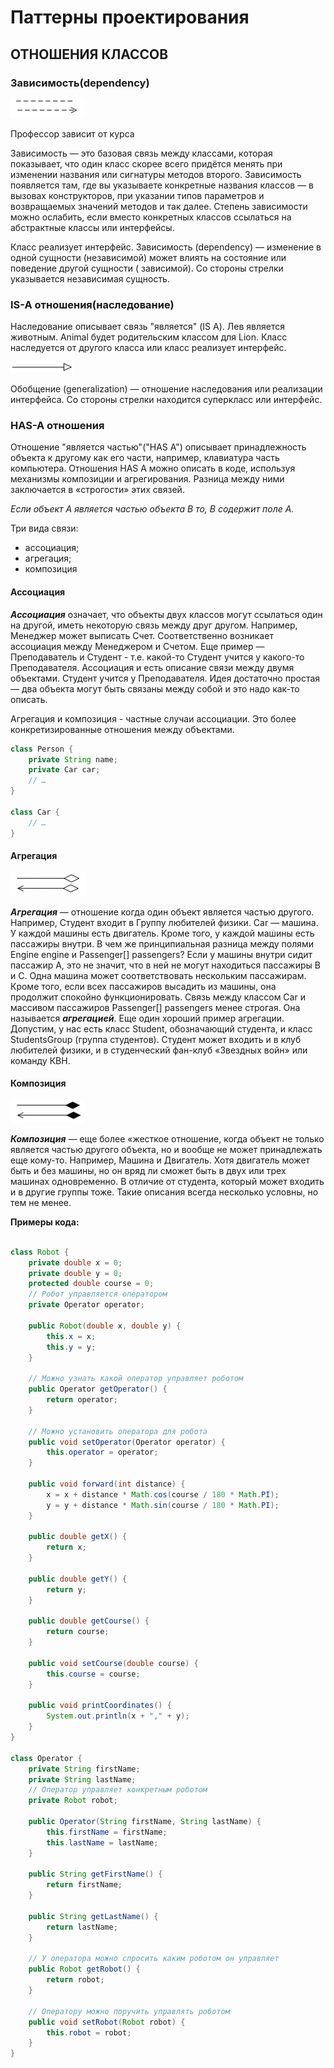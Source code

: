 # Паттерны проектирования

## ОТНОШЕНИЯ КЛАССОВ

### Зависимость(dependency)

![dependency.png](/img/design_pattern/class_relations/dependency.png)

Профессор зависит от курса

Зависимость — это базовая связь между классами, которая показывает, что один
класс скорее всего придётся менять при изменении названия или сигнатуры методов
второго. Зависимость появляется там, где вы указываете конкретные названия
классов — в вызовах конструкторов, при указании типов параметров и возвращаемых
значений методов и так далее. Степень зависимости можно ослабить, если вместо
конкретных классов ссылаться на абстрактные классы или интерфейсы.

Класс реализует интерфейс. Зависимость (dependency) — изменение в одной
сущности (независимой) может влиять на состояние или поведение другой сущности (
зависимой). Со стороны стрелки указывается независимая сущность.

### IS-A отношения(наследование)

Наследование описывает связь "является" (IS A). Лев является животным. Animal
будет родительским классом для Lion. Класс наследуется от другого класса или
класс реализует интерфейс.

![generalization.png](/img/design_pattern/class_relations/generalization.png)

Обобщение (generalization) — отношение наследования или реализации интерфейса.
Со стороны стрелки находится суперкласс или интерфейс.

### HAS-A отношения

Отношение "является частью"("HAS A") описывает принадлежность объекта к другому
как его части, например, клавиатура часть компьютера. Отношения HAS A можно
описать в коде, используя механизмы композиции и агрегирования. Разница между
ними заключается в «строгости» этих связей.

_Если объект A является частью объекта B то, B содержит поле A._

Три вида связи:

- ассоциация;
- агрегация;
- композиция

#### Ассоциация

_**Ассоциация**_ означает, что объекты двух классов могут ссылаться один на
другой, иметь некоторую связь между друг другом. Например, Менеджер может
выписать Счет. Соответственно возникает ассоциация между Менеджером и Счетом.
Еще пример — Преподаватель и Студент - т.е. какой-то Студент учится у какого-то
Преподавателя. Ассоциация и есть описание связи между двумя объектами. Студент
учится у Преподавателя. Идея достаточно простая — два объекта могут быть связаны
между собой и это надо как-то описать.

Агрегация и композиция - частные случаи ассоциации. Это более конкретизированные
отношения между объектами.

```java
class Person {
    private String name;
    private Car car;
    // …
}

class Car {
    // …
}
```


#### Агрегация

![aggregation.png](/img/design_pattern/class_relations/aggregation.png)

**_Агрегация_** — отношение когда один объект является частью другого. Например,
Студент входит в Группу любителей физики. Car — машина. У каждой машины есть
двигатель. Кроме того, у каждой машины есть пассажиры внутри.
В чем же принципиальная разница между полями Engine engine и Passenger[]
passengers? Если у машины внутри сидит пассажир А, это не значит, что в ней не
могут находиться пассажиры B и C. Одна машина может соответствовать нескольким
пассажирам. Кроме того, если всех пассажиров высадить из машины, она продолжит
спокойно функционировать. Связь между классом Car и массивом пассажиров
Passenger[] passengers менее строгая. Она называется _**агрегацией**_. Еще один
хороший пример агрегации. Допустим, у нас есть класс Student, обозначающий
студента, и класс StudentsGroup (группа студентов). Студент может входить и в
клуб любителей физики, и в студенческий фан-клуб «Звездных войн» или команду
КВН.

#### Композиция

![composition.png](/img/design_pattern/class_relations/composition.png)

**_Композиция_** — еще более «жесткое отношение, когда объект не только является
частью другого объекта, но и вообще не может принадлежать еще кому-то. Например,
Машина и Двигатель. Хотя двигатель может быть и без машины, но он вряд ли сможет
быть в двух или трех машинах одновременно. В отличие от студента, который может
входить и в другие группы тоже. Такие описания всегда несколько условны, но тем
не менее.

**Примеры кода:**

```java

class Robot {
    private double x = 0;
    private double y = 0;
    protected double course = 0;
    // Робот управляется оператором
    private Operator operator;

    public Robot(double x, double y) {
        this.x = x;
        this.y = y;
    }

    // Можно узнать какой оператор управляет роботом
    public Operator getOperator() {
        return operator;
    }

    // Можно установить оператора для робота
    public void setOperator(Operator operator) {
        this.operator = operator;
    }

    public void forward(int distance) {
        x = x + distance * Math.cos(course / 180 * Math.PI);
        y = y + distance * Math.sin(course / 180 * Math.PI);
    }

    public double getX() {
        return x;
    }

    public double getY() {
        return y;
    }

    public double getCourse() {
        return course;
    }

    public void setCourse(double course) {
        this.course = course;
    }

    public void printCoordinates() {
        System.out.println(x + "," + y);
    }
}

class Operator {
    private String firstName;
    private String lastName;
    // Оператор управляет конкретным роботом
    private Robot robot;

    public Operator(String firstName, String lastName) {
        this.firstName = firstName;
        this.lastName = lastName;
    }

    public String getFirstName() {
        return firstName;
    }

    public String getLastName() {
        return lastName;
    }

    // У оператора можно спросить каким роботом он управляет
    public Robot getRobot() {
        return robot;
    }

    // Оператору можно поручить управлять роботом
    public void setRobot(Robot robot) {
        this.robot = robot;
    }
}

```
